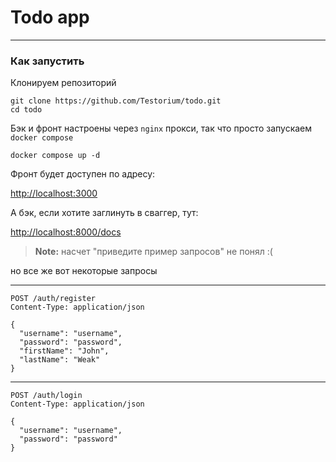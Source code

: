 # Todo app


---
### Как запустить

Клонируем репозиторий
```
git clone https://github.com/Testorium/todo.git
cd todo
```

Бэк и фронт настроены через `nginx` прокси, так что просто запускаем `docker compose`

```
docker compose up -d
```

Фронт будет доступен по адресу:

[http://localhost:3000](http://localhost:3000)


А бэк, если хотите заглинуть в сваггер, тут:

[http://localhost:8000/docs](http://localhost:8000/docs)



> **Note:** насчет "приведите пример запросов" не понял :(

но все же вот некоторые запросы


---

```
POST /auth/register
Content-Type: application/json

{
  "username": "username",
  "password": "password",
  "firstName": "John",
  "lastName": "Weak"
}

```
---

```
POST /auth/login
Content-Type: application/json

{
  "username": "username",
  "password": "password"
}
```